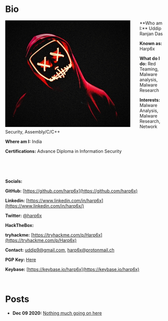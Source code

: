 

# Bio

<img style="padding-right: 30px;" align="left" src="assets/images/harp6.jpeg">
**Who am I:** Uddip Ranjan Das		

**Known as:** Harp6x

**What do I do:** Red Teaming, Malware analysis, Malware Research

**Interests:** Malware Analysis, Malware Research, Network Security, Assembly/C/C++

**Where am I:** India

**Certifications:** Advance Diploma in Information Security

<br clear="left"/>
<br />
<br />


**Socials:**

**GitHub:** [https://github.com/harp6x](https://github.com/harp6x)

**Linkedin:** [https://www.linkedin.com/in/harp6x](https://www.linkedin.com/in/harp6x/)

**Twitter:** [@harp6x](https://www.twitter.com/harp6x/)

**HackTheBox:** <script src="https://www.hackthebox.eu/badge/349193"></script>

**tryhackme:**  [https://tryhackme.com/p/Harp6x](https://tryhackme.com/p/Harp6x)

**Contact:** [uddip9@gmail.com](mailto:uddip9@gmail.com), [harp6x@protonmail.ch](mailto:harp6x@protonmail.ch)

**PGP Key:** [Here](https://raw.githubusercontent.com/harp6x/harp6x.github.io/master/harp6x%20PGP%20Public%20Key.asc)

**Keybase:** [https://keybase.io/harp6x](https://keybase.io/harp6x)

<br clear="left"/>

# Posts

- **Dec 09 2020:** [Nothing much going on here](./posts/first_post.html)
